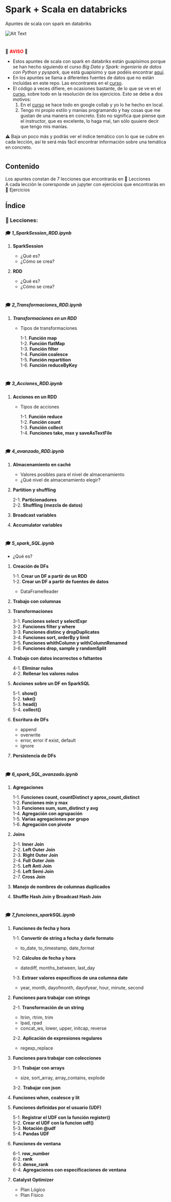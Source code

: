 # **Spark + Scala en databricks**
Apuntes de scala con spark en databriks
<br>

![Alt Text](https://github.com/Origamologo/spark-scala-en-databricks/blob/main/pics/spark.gif)

#
:rotating_light: <span style="color:red;">**AVISO**</span> :rotating_light:

* Estos apuntes de scala con spark en databriks están guapísimos porque se han hecho siguiendo el curso *Big Data y Spark: ingeniería de datos con Python y pyspark*, que está guapísimo y que podéis encontrar [aquí](https://www.udemy.com/course/draft/4860666/?referralCode=26A5490540622567AE88).
* En los apuntes se llama a diferentes fuentes de datos que no están incluídas en este repo. Las encontrareis en el [curso](https://www.udemy.com/course/draft/4860666/?referralCode=26A5490540622567AE88).
* El código a veces difiere, en ocasiones bastante, de lo que se ve en el [curso](https://www.udemy.com/course/draft/4860666/?referralCode=26A5490540622567AE88), sobre todo en la resolución de los ejercicios. Esto se debe a dos motivos:
  1. En el [curso](https://www.udemy.com/course/draft/4860666/?referralCode=26A5490540622567AE88) se hace todo en google collab y yo lo he hecho en local.
  2. Tengo mi propio estilo y manías programando y hay cosas que me gustan de una manera en concreto. Esto no significa que piense que el instructor, que es excelente, lo haga mal, tan sólo quuiere decir que tengo mis manías.

:warning: Baja un poco más y podrás ver el índice temático con lo que se cubre en cada lección, así te será más fácil encontrar información sobre una temática en concreto.
#
## Contenido

Los apuntes constan de 7 lecciones que encontrarás en  :open_file_folder: Lecciones\
A cada lección le corersponde un jupyter con ejercicios que encontrarás en  :open_file_folder: Ejercicios

## Índice

### :open_file_folder: Lecciones:

#### :mortar_board: ***1_SparkSession_RDD.ipynb***
  1. **SparkSession**
     * ¿Qué es?
     * ¿Cómo se crea?
       
  2. **RDD**
     * ¿Qué es?
     * ¿Cómo se crea?

#
#### :mortar_board: ***2_Transformaciones_RDD.ipynb***
  1. ***Transformaciones en un RDD***
     * Tipos de transformaciones
       
       1-1. **Función map**\
       1-2. **Función flatMap**\
       1-3. **Función filter**\
       1-4. **Función coalesce**\
       1-5. **Función repartition**\
       1-6. **Función reduceByKey**

#
#### :mortar_board: ***3_Acciones_RDD.ipynb***
  1. **Acciones en un RDD**
     * Tipos de acciones

       1-1. **Función reduce**\
       1-2. **Función count**\
       1-3. **Función collect**\
       1-4. **Funciones take, max y saveAsTextFile**

#
#### :mortar_board: ***4_avanzado_RDD.ipynb***
  1. **Almacenamiento en caché**
     * Valores posibles para el nivel de almacenamiento
     * ¿Qué nivel de almacenamiento elegir?
       
  2. **Partition y shuffling**
     
     2-1. **Particionadores**\
     2-2. **Shuffling (mezcla de datos)**
    
  4. **Broadcast variables**
     
  5. **Accumulator variables**

#
#### :mortar_board: ***5_spark_SQL.ipynb***
* ¿Qué es?
1. **Creación de DFs**
   
   1-1. **Crear un DF a partir de un RDD**\
   1-2. **Crear un DF a partir de fuentes de datos**
   * DataFrameReader
     
2. **Trabajo con columnas**
   
3. **Transformaciones**

   3-1. **Funciones select y selectExpr**\
   3-2. **Funciones filter y where**\
   3-3. **Funciones distinc y dropDuplicates**\
   3-4. **Funciones sort, orderBy y limit**\
   3-5. **Funciones whithColumn y withColumnRenamed**\
   3-6. **Funciones drop, sample y randomSplit**

4. **Trabajo con datos incorrectos o faltantes**
   
   4-1. **Eliminar nulos**\
   4-2. **Rellenar los valores nulos**

5. **Acciones sobre un DF en SparkSQL**
   
   5-1. **show()**\
   5-2. **take()**\
   5-3. **head()**\
   5-4. **collect()**

6. **Escritura de DFs**
   * append
   * overwrite
   * error, error if exist, default
   * ignore

7. **Persistencia de DFs**
   
#
#### :mortar_board: ***6_spark_SQL_avanzado.ipynb***
1. **Agregaciones**

   1-1. **Funciones count, countDistinct y aprox_count_distinct**\
   1-2. **Funciones min y max**\
   1-3. **Funciones sum, sum_distinct y avg**\
   1-4. **Agregación con agrupación**\
   1-5. **Varias agregaciones por grupo**\
   1-6. **Agregación con pivote**

2. **Joins**
   
   2-1. **Inner Join**\
   2-2. **Left Outer Join**\
   2-3. **Right Outer Join**\
   2-4. **Full Outer Join**\
   2-5. **Left Anti Join**\
   2-6. **Left Semi Join**\
   2-7. **Cross Join**

3. **Manejo de nombres de columnas duplicados**
   
4. **Shuffle Hash Join y Broadcast Hash Join**

#
#### :mortar_board: ***7_funciones_sparkSQL.ipynb***
1. **Funciones de fecha y hora**

   1-1. **Convertir de string a fecha y darle formato**
   * to_date, to_timestamp, date_format
     
   1-2. **Cálculos de fecha y hora**
   * datediff, months_between, last_day
     
   1-3. **Extraer valores específicos de una columna date**
   * year, month, dayofmonth, dayofyear, hour, minute, second

2. **Funciones para trabajar con strings**
   
   2-1. **Transformación de un string**
   * ltrim, rtrim, trim
   * lpad, rpad
   * concat_ws, lower, upper, initcap, reverse
  
   2-2. **Aplicación de expresiones regulares**
   * regexp_replace

3. **Funciones para trabajar con colecciones**
   
   3-1. **Trabajar con arrays**
   * size, sort_array, array_contains, explode

   3-2. **Trabajar con json**

4. **Funciones when, coalesce y lit**
5. **Funciones definidas por el usuario (UDF)**
   
   5-1. **Registrar el UDF con la función register()**\
   5-2. **Crear el UDF con la funcion udf()**\
   5-3. **Notación @udf**\
   5-4. **Pandas UDF**

6. **Funciones de ventana**

   6-1. **row_number**\
   6-2. **rank**\
   6-3. **dense_rank**\
   6-4. **Agregaciones con especificaciones de ventana**

7. **Catalyst Optimizer**
   * Plan Lógico
   * Plan Físico
